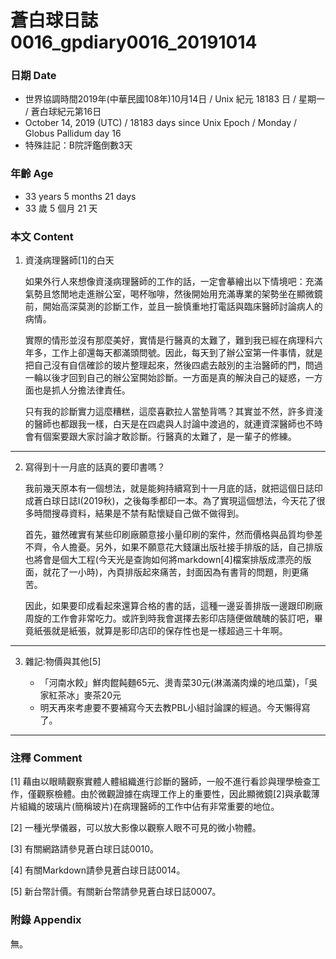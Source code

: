 蒼白球日誌0016_gpdiary0016_20191014
===
### 日期 Date
* 世界協調時間2019年(中華民國108年)10月14日 / Unix 紀元 18183 日 / 星期一 / 蒼白球紀元第16日
* October 14, 2019 (UTC) / 18183 days since Unix Epoch / Monday / Globus Pallidum day 16
* 特殊註記：B院評鑑倒數3天

### 年齡 Age
* 33 years 5 months 21 days
* 33 歲 5 個月 21 天

### 本文 Content
1. 資淺病理醫師[1]的白天
   
    
    如果外行人來想像資淺病理醫師的工作的話，一定會摹繪出以下情境吧：充滿氣勢且悠閒地走進辦公室，喝杯咖啡，然後開始用充滿專業的架勢坐在顯微鏡前，開始高深莫測的診斷工作，並且一臉慎重地打電話與臨床醫師討論病人的病情。
    
    實際的情形並沒有那麼美好，實情是行醫真的太難了，難到我已經在病理科六年多，工作上卻還每天都滿頭問號。因此，每天到了辦公室第一件事情，就是把自己沒有自信確診的玻片整理起來，然後四處去敲別的主治醫師的門，問過一輪以後才回到自己的辦公室開始診斷。一方面是真的解決自己的疑惑，一方面也是抓人分擔法律責任。
    
    只有我的診斷實力這麼糟糕，這麼喜歡拉人當墊背嗎？其實並不然，許多資淺的醫師也都跟我一樣，白天是在四處與人討論中渡過的，就連資深醫師也不時會有個案要跟大家討論才敢診斷。行醫真的太難了，是一輩子的修練。
    
---

2. 寫得到十一月底的話真的要印書嗎？

    我前幾天原本有一個想法，就是能夠持續寫到十一月底的話，就把這個日誌印成蒼白球日誌I(2019秋)，之後每季都印一本。為了實現這個想法，今天花了很多時間搜尋資料，結果是不禁有點懷疑自己做不做得到。
    
    首先，雖然確實有某些印刷廠願意接小量印刷的案件，然而價格與品質均參差不齊，令人擔憂。另外，如果不願意花大錢讓出版社接手排版的話，自己排版也將會是個大工程(今天光是查詢如何將markdown[4]檔案排版成漂亮的版面，就花了一小時)，內頁排版起來痛苦，封面因為有書背的問題，則更痛苦。
    
    因此，如果要印成看起來還算合格的書的話，這種一邊妥善排版一邊跟印刷廠周旋的工作會非常吃力。或許到時我會選擇去影印店隨便做醜醜的裝訂吧，畢竟紙張就是紙張，就算是影印店印的保存性也是一樣超過三十年啊。

---

3. 雜記:物價與其他[5]

    * 「河南水餃」鮮肉餛飩麵65元、燙青菜30元(淋滿滿肉燥的地瓜葉)，「吳家紅茶冰」麥茶20元
    * 明天再來考慮要不要補寫今天去教PBL小組討論課的經過。今天懶得寫了。

---

### 注釋 Comment

[1] 藉由以眼睛觀察實體人體組織進行診斷的醫師，一般不進行看診與理學檢查工作，僅觀察檢體。由於微觀證據在病理工作上的重要性，因此顯微鏡[2]與承載薄片組織的玻璃片(簡稱玻片)在病理醫師的工作中佔有非常重要的地位。

[2] 一種光學儀器，可以放大影像以觀察人眼不可見的微小物體。

[3] 有關網路請參見蒼白球日誌0010。

[4] 有關Markdown請參見蒼白球日誌0014。

[5] 新台幣計價。有關新台幣請參見蒼白球日誌0007。

### 附錄 Appendix
無。
